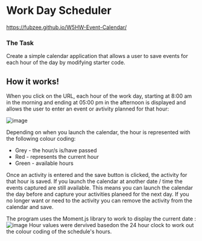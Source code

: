 # Work Day Scheduler 
https://fubzee.github.io/W5HW-Event-Calendar/

### The Task

Create a simple calendar application that allows a user to save events for each hour of the day by modifying starter code. 

## How it works!

When you click on the URL, each hour of the work day, starting at 8:00 am in the morning and ending at 05:00 pm in the afternoon is displayed and allows the user to enter an event or avtivity planned for that hour:

 ![image](https://user-images.githubusercontent.com/94102473/148539389-a11a7bf6-c76d-4f31-a86d-2077b86eaebf.png)

Depending on when you launch the calendar, the hour is represented with the following colour coding: 

- Grey - the hour/s is/have passed 
- Red - represents the current hour
- Green - available hours

Once an activity is entered and the save button is clicked, the activity for that hour is saved.  If you launch the calendar at another date / time the events captured are still available.  This means you can launch the calendar the day before and capture your activities planeed for the next day.  If you no longer want or need to the activity you can remove the activity from the calendar and save.  

The program uses the Moment.js library to work to display the current date : ![image](https://user-images.githubusercontent.com/94102473/148540417-a959cd43-9dc8-4491-bd93-af0510178aa4.png)
Hour values were dervived basedon the 24 hour clock to work out the colour coding of the schedule's hours.  


